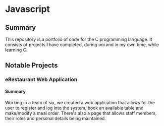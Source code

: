 # Javascript
## Summary
This repository is a portfolio of code for the C programming language. It consists of projects I have completed, during uni and in my own time, while learning C.

## Notable Projects
### eRestaurant Web Application
#### Summary
Working in a team of six, we created a web application that allows for the user to register and log into the system, book an available table and make/modify a meal order. There's also a page that allows staff members, their roles and personal details being maintained.
